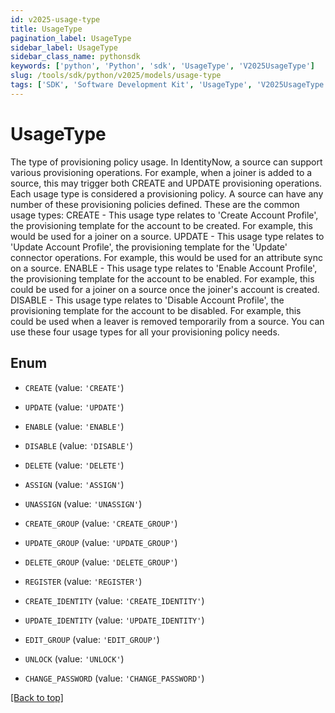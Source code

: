 ```yaml
---
id: v2025-usage-type
title: UsageType
pagination_label: UsageType
sidebar_label: UsageType
sidebar_class_name: pythonsdk
keywords: ['python', 'Python', 'sdk', 'UsageType', 'V2025UsageType']
slug: /tools/sdk/python/v2025/models/usage-type
tags: ['SDK', 'Software Development Kit', 'UsageType', 'V2025UsageType']
---
```


# UsageType

The type of provisioning policy usage. In IdentityNow, a source can support various provisioning operations. For example, when a joiner is added to a source, this may trigger both CREATE and UPDATE provisioning operations. Each usage type is considered a provisioning policy. A source can have any number of these provisioning policies defined. These are the common usage types: CREATE - This usage type relates to 'Create Account Profile', the provisioning template for the account to be created. For example, this would be used for a joiner on a source. UPDATE - This usage type relates to 'Update Account Profile', the provisioning template for the 'Update' connector operations. For example, this would be used for an attribute sync on a source. ENABLE - This usage type relates to 'Enable Account Profile', the provisioning template for the account to be enabled. For example, this could be used for a joiner on a source once the joiner's account is created. DISABLE - This usage type relates to 'Disable Account Profile', the provisioning template for the account to be disabled. For example, this could be used when a leaver is removed temporarily from a source. You can use these four usage types for all your provisioning policy needs.

## Enum

- `CREATE` (value: `'CREATE'`)

- `UPDATE` (value: `'UPDATE'`)

- `ENABLE` (value: `'ENABLE'`)

- `DISABLE` (value: `'DISABLE'`)

- `DELETE` (value: `'DELETE'`)

- `ASSIGN` (value: `'ASSIGN'`)

- `UNASSIGN` (value: `'UNASSIGN'`)

- `CREATE_GROUP` (value: `'CREATE_GROUP'`)

- `UPDATE_GROUP` (value: `'UPDATE_GROUP'`)

- `DELETE_GROUP` (value: `'DELETE_GROUP'`)

- `REGISTER` (value: `'REGISTER'`)

- `CREATE_IDENTITY` (value: `'CREATE_IDENTITY'`)

- `UPDATE_IDENTITY` (value: `'UPDATE_IDENTITY'`)

- `EDIT_GROUP` (value: `'EDIT_GROUP'`)

- `UNLOCK` (value: `'UNLOCK'`)

- `CHANGE_PASSWORD` (value: `'CHANGE_PASSWORD'`)

[[Back to top]](#)
